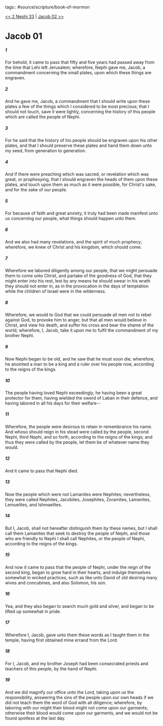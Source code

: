 tags:: #source/scripture/book-of-mormon

[<< 2 Nephi 33](/Book_of_Mormon/02_2_Nephi/2_Nephi_33.md) | [Jacob 02 >>](/Book_of_Mormon/03_Jacob/Jacob_02.md)

# Jacob 01

##### 1

For behold, it came to pass that fifty and five years had passed away from the time that Lehi left Jerusalem; wherefore, Nephi gave me, Jacob, a commandment concerning the small plates, upon which these things are engraven.

##### 2

And he gave me, Jacob, a commandment that I should write upon these plates a few of the things which I considered to be most precious; that I should not touch, save it were lightly, concerning the history of this people which are called the people of Nephi.

##### 3

For he said that the history of his people should be engraven upon his other plates, and that I should preserve these plates and hand them down unto my seed, from generation to generation.

##### 4

And if there were preaching which was sacred, or revelation which was great, or prophesying, that I should engraven the heads of them upon these plates, and touch upon them as much as it were possible, for Christ's sake, and for the sake of our people.

##### 5

For because of faith and great anxiety, it truly had been made manifest unto us concerning our people, what things should happen unto them.

##### 6

And we also had many revelations, and the spirit of much prophecy; wherefore, we knew of Christ and his kingdom, which should come.

##### 7

Wherefore we labored diligently among our people, that we might persuade them to come unto Christ, and partake of the goodness of God, that they might enter into his rest, lest by any means he should swear in his wrath they should not enter in, as in the provocation in the days of temptation while the children of Israel were in the wilderness.

##### 8

Wherefore, we would to God that we could persuade all men not to rebel against God, to provoke him to anger, but that all men would believe in Christ, and view his death, and suffer his cross and bear the shame of the world; wherefore, I, Jacob, take it upon me to fulfil the commandment of my brother Nephi.

##### 9

Now Nephi began to be old, and he saw that he must soon die; wherefore, he anointed a man to be a king and a ruler over his people now, according to the reigns of the kings.

##### 10

The people having loved Nephi exceedingly, he having been a great protector for them, having wielded the sword of Laban in their defence, and having labored in all his days for their welfare--

##### 11

Wherefore, the people were desirous to retain in remembrance his name. And whoso should reign in his stead were called by the people, second Nephi, third Nephi, and so forth, according to the reigns of the kings; and thus they were called by the people, let them be of whatever name they would.

##### 12

And it came to pass that Nephi died.

##### 13

Now the people which were not Lamanites were Nephites; nevertheless, they were called Nephites, Jacobites, Josephites, Zoramites, Lamanites, Lemuelites, and Ishmaelites.

##### 14

But I, Jacob, shall not hereafter distinguish them by these names, but I shall call them Lamanites that seek to destroy the people of Nephi, and those who are friendly to Nephi I shall call Nephites, or the people of Nephi, according to the reigns of the kings.

##### 15

And now it came to pass that the people of Nephi, under the reign of the second king, began to grow hard in their hearts, and indulge themselves somewhat in wicked practices, such as like unto David of old desiring many wives and concubines, and also Solomon, his son.

##### 16

Yea, and they also began to search much gold and silver, and began to be lifted up somewhat in pride.

##### 17

Wherefore I, Jacob, gave unto them these words as I taught them in the temple, having first obtained mine errand from the Lord.

##### 18

For I, Jacob, and my brother Joseph had been consecrated priests and teachers of this people, by the hand of Nephi.

##### 19

And we did magnify our office unto the Lord, taking upon us the responsibility, answering the sins of the people upon our own heads if we did not teach them the word of God with all diligence; wherefore, by laboring with our might their blood might not come upon our garments; otherwise their blood would come upon our garments, and we would not be found spotless at the last day.
